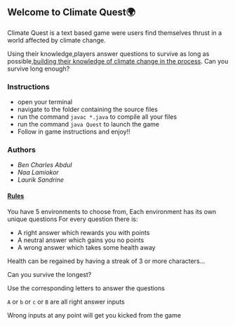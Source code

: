 ## Welcome to Climate Quest🌍
<p>
Climate Quest is a text based game were users
find themselves thrust in a world affected by climate
change.
</p>
<p>Using their knowledge,players answer questions to survive
as long as possible,<u>building their knowledge of climate change in the 
process</u>.
Can you survive long enough?</p>

### Instructions
- open your terminal
- navigate to the folder containing the source files
- run the command
`javac *.java`
to compile all your files
- run the command `java Quest` to launch the game
- Follow in game instructions and enjoy!!


### Authors
- _Ben Charles Abdul_
- _Naa Lamiokor_
- _Laurik Sandrine_

#### <u>Rules</u>
You have 5 environments to choose from,
Each environment has its own unique questions
For every question there is:
- A right answer which rewards you with points
- A neutral answer which gains you no points
- A wrong answer which takes some health away

Health can be regained by having a streak of 3 or more characters...

Can you survive the longest?

Use the corresponding letters to answer the questions

`A` or `b` or `c` or `B` are all right answer inputs
                
Wrong inputs at any point will get you kicked from the game
